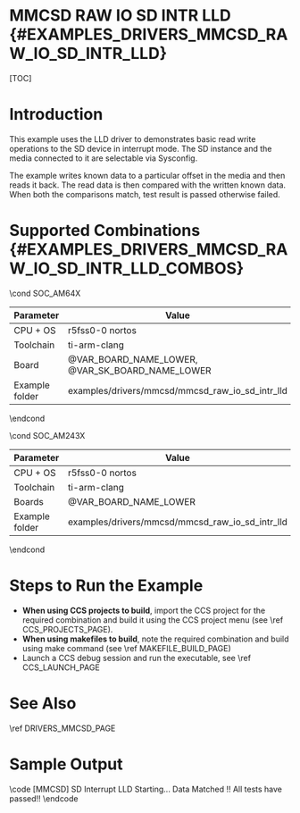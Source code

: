 # MMCSD RAW IO SD INTR LLD {#EXAMPLES_DRIVERS_MMCSD_RAW_IO_SD_INTR_LLD}

[TOC]

# Introduction

This example uses the LLD driver to demonstrates basic read write operations to the SD device in interrupt mode. The SD instance and the media connected to it are selectable via Sysconfig.

The example writes known data to a particular offset in the media and then reads it back. The read data is then compared with the written known data.
When both the comparisons match, test result is passed otherwise failed.

# Supported Combinations {#EXAMPLES_DRIVERS_MMCSD_RAW_IO_SD_INTR_LLD_COMBOS}

\cond SOC_AM64X

 Parameter      | Value
 ---------------|-----------
 CPU + OS       | r5fss0-0 nortos
 Toolchain      | ti-arm-clang
 Board          | @VAR_BOARD_NAME_LOWER, @VAR_SK_BOARD_NAME_LOWER
 Example folder | examples/drivers/mmcsd/mmcsd_raw_io_sd_intr_lld

\endcond

\cond SOC_AM243X

 Parameter      | Value
 ---------------|-----------
 CPU + OS       | r5fss0-0 nortos
 Toolchain      | ti-arm-clang
 Boards         | @VAR_BOARD_NAME_LOWER
 Example folder | examples/drivers/mmcsd/mmcsd_raw_io_sd_intr_lld

\endcond

# Steps to Run the Example

- **When using CCS projects to build**, import the CCS project for the required combination
  and build it using the CCS project menu (see \ref CCS_PROJECTS_PAGE).
- **When using makefiles to build**, note the required combination and build using
  make command (see \ref MAKEFILE_BUILD_PAGE)
- Launch a CCS debug session and run the executable, see \ref CCS_LAUNCH_PAGE

# See Also

\ref DRIVERS_MMCSD_PAGE

# Sample Output

\code
[MMCSD] SD Interrupt LLD Starting...
Data Matched !!
All tests have passed!!
\endcode